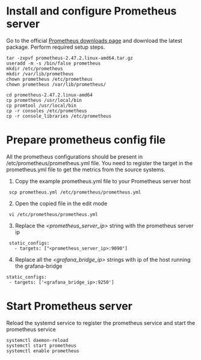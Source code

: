# Install and configure Prometheus server

Go to the official [Prometheus downloads page](https://prometheus.io/download/) and download the latest package.
Perform required setup steps.

   ```
   tar -zxpvf prometheus-2.47.2.linux-amd64.tar.gz
   useradd -m -s /bin/false prometheus
   mkdir /etc/prometheus
   mkdir /var/lib/prometheus
   chown prometheus /etc/prometheus
   chown prometheus /var/lib/prometheus/

   cd prometheus-2.47.2.linux-amd64
   cp prometheus /usr/local/bin
   cp promtool /usr/local/bin
   cp -r consoles /etc/prometheus
   cp -r console_libraries /etc/prometheus
   ```


# Prepare prometheus config file

All the prometheus configurations should be present in /etc/prometheus/prometheus.yml file.
You need to register the target in the prometheus.yml file to get the metrics from the source systems.


   1. Copy the example prometheus.yml file to your Prometheus server host

   ```
    scp prometheus.yml /etc/prometheus/prometheus.yml
   ```

   2. Open the copied file in the edit mode

   ```
    vi /etc/prometheus/prometheus.yml
   ```

   3. Replace the *<prometheus_server_ip>* string with the prometheus server ip

   ```
    static_configs:
      - targets: ["<prometheus_server_ip>:9090"]
   ```

   4. Replace all the *<grafana_bridge_ip>* strings with ip of the host running the grafana-bridge

   ```
   static_configs:
    - targets: ['<grafana_bridge_ip>:9250']
   ```


# Start Prometheus server

   Reload the systemd service to register the prometheus service and start the prometheus service

   ```
   systemctl daemon-reload
   systemctl start prometheus
   systemctl enable prometheus
   ```

